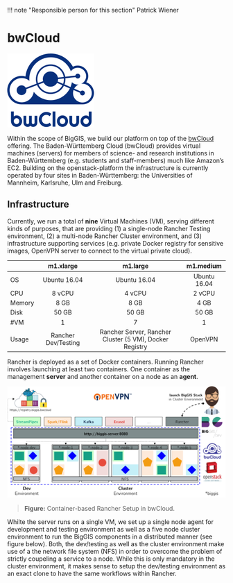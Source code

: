 !!! note "Responsible person for this section"
    Patrick Wiener

# bwCloud

![](bwcloud_logo.svg)

Within the scope of BigGIS, we build our platform on top of the [bwCloud](https://www.bw-cloud.org/) offering. The Baden-Württemberg Cloud (bwCloud) 
provides virtual machines (servers) for members of science- and research institutions in Baden-Württemberg (e.g. students and 
staff-members) much like Amazon’s EC2. Building on the openstack-platform the infrastructure is currently operated by four sites 
in Baden-Württemberg: the Universities of Mannheim, Karlsruhe, Ulm and Freiburg.

## Infrastructure
Currently, we run a total of **nine** Virtual Machines (VM), serving different kinds of purposes, that are providing (1) 
a single-node Rancher Testing environment, (2) a multi-node Rancher Cluster environment, and (3) infrastructure supporting services (e.g. private
Docker registry for sensitive images, OpenVPN server to connect to the virtual private cloud).

|        |      m1.xlarge      |                         m1.large                        |   m1.medium  |
|--------|:-------------------:|:-------------------------------------------------------:|:------------:|
| OS     |     Ubuntu 16.04    |                       Ubuntu 16.04                      | Ubuntu 16.04 |
| CPU    |        8 vCPU       |                          4 vCPU                         |    2 vCPU    |
| Memory |         8 GB        |                           8 GB                          |     4 GB     |
| Disk   |        50 GB        |                          50 GB                          |     50 GB    |
| #VM    |          1          |                            7                            |       1      |
| Usage  | Rancher Dev/Testing | Rancher Server, Rancher Cluster (5 VM), Docker Registry |    OpenVPN   |

Rancher is deployed as a set of Docker containers. Running Rancher involves launching at least two containers. One container as the management **server** and another container on a node as an **agent**.

![](bwcloud_infrastructure.png)
> **Figure:**
> Container-based Rancher Setup in bwCloud.

Whilte the server runs on a single VM, we set up a single node agent for development and testing environment as well as a five node cluster environment to run the BigGIS components in a distributed manner (see figure below). Both, the dev/testing as well as the cluster environment make use of a the network file system (NFS) in order to overcome the problem of strictly coupeling a service to a node. While this is only mandatory in the cluster environment, it makes sense to setup the dev/testing environment as an exact clone to have the same workflows within Rancher.